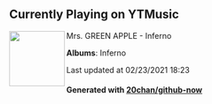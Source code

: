 ## Currently Playing on YTMusic

[<img align="left" width="100" src="https://lh3.googleusercontent.com/GHVNMErvs-zTlvWUNiruGcL8wg7qLiAXdYOCefn8cg7Zm-z7pqj6vk6LwnokvsRKxvmccrVA8KPvdik">](https://music.youtube.com/watch?v=wNjvuRZtQeI)

Mrs. GREEN APPLE - Inferno

**Albums**: Inferno

Last updated at 02/23/2021 18:23

#### Generated with [20chan/github-now](https://github.com/20chan/github-now)


<!--
**20chan/20chan** is a ✨ _special_ ✨ repository because its `README.md` (this file) appears on your GitHub profile.

Here are some ideas to get you started:

- 🔭 I’m currently working on ...
- 🌱 I’m currently learning ...
- 👯 I’m looking to collaborate on ...
- 🤔 I’m looking for help with ...
- 💬 Ask me about ...
- 📫 How to reach me: ...
- 😄 Pronouns: ...
- ⚡ Fun fact: ...
-->
